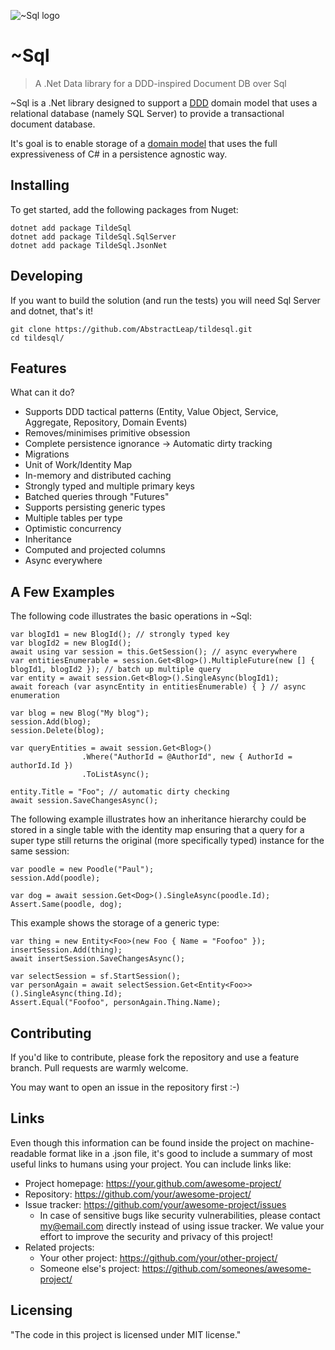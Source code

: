 

![~Sql logo](https://raw.githubusercontent.com/AbstractLeap/docs/logo.webp)

# ~Sql
> A .Net Data library for a DDD-inspired Document DB over Sql

~Sql is a .Net library designed to support a [DDD](https://en.wikipedia.org/wiki/Domain-driven_design) domain model that uses a relational database (namely SQL Server) to provide a transactional document database.

It's goal is to enable storage of a [domain model](https://martinfowler.com/eaaCatalog/domainModel.html) that uses the full expressiveness of C# in a persistence agnostic way.

## Installing

To get started, add the following packages from Nuget:

```
dotnet add package TildeSql
dotnet add package TildeSql.SqlServer
dotnet add package TildeSql.JsonNet
```

## Developing

If you want to build the solution (and run the tests) you will need Sql Server and dotnet, that's it!

```shell
git clone https://github.com/AbstractLeap/tildesql.git
cd tildesql/
```


## Features

What can it do?
* Supports DDD tactical patterns (Entity, Value Object, Service, Aggregate, Repository, Domain Events)
* Removes/minimises primitive obsession
* Complete persistence ignorance -> Automatic dirty tracking
* Migrations
* Unit of Work/Identity Map
* In-memory and distributed caching
* Strongly typed and multiple primary keys
* Batched queries through "Futures"
* Supports persisting generic types
* Multiple tables per type
* Optimistic concurrency
* Inheritance
* Computed and projected columns
* Async everywhere

## A Few Examples

The following code illustrates the basic operations in ~Sql:
```
var blogId1 = new BlogId(); // strongly typed key
var blogId2 = new BlogId();
await using var session = this.GetSession(); // async everywhere
var entitiesEnumerable = session.Get<Blog>().MultipleFuture(new [] { blogId1, blogId2 }); // batch up multiple query
var entity = await session.Get<Blog>().SingleAsync(blogId1);
await foreach (var asyncEntity in entitiesEnumerable) { } // async enumeration

var blog = new Blog("My blog");
session.Add(blog);
session.Delete(blog);

var queryEntities = await session.Get<Blog>()
				.Where("AuthorId = @AuthorId", new { AuthorId = authorId.Id })
				.ToListAsync();

entity.Title = "Foo"; // automatic dirty checking
await session.SaveChangesAsync();
```

The following example illustrates how an inheritance hierarchy could be stored in a single table with the identity map ensuring that a query for a super type still returns the original (more specifically typed) instance for the same session:

```
var poodle = new Poodle("Paul");
session.Add(poodle);

var dog = await session.Get<Dog>().SingleAsync(poodle.Id);
Assert.Same(poodle, dog);
```
This example shows the storage of a generic type:
```
var thing = new Entity<Foo>(new Foo { Name = "Foofoo" });
insertSession.Add(thing);
await insertSession.SaveChangesAsync();

var selectSession = sf.StartSession();
var personAgain = await selectSession.Get<Entity<Foo>>().SingleAsync(thing.Id);
Assert.Equal("Foofoo", personAgain.Thing.Name);
```

## Contributing

If you'd like to contribute, please fork the repository and use a feature
branch. Pull requests are warmly welcome.

You may want to open an issue in the repository first :-)

## Links

Even though this information can be found inside the project on machine-readable
format like in a .json file, it's good to include a summary of most useful
links to humans using your project. You can include links like:

- Project homepage: https://your.github.com/awesome-project/
- Repository: https://github.com/your/awesome-project/
- Issue tracker: https://github.com/your/awesome-project/issues
  - In case of sensitive bugs like security vulnerabilities, please contact
    my@email.com directly instead of using issue tracker. We value your effort
    to improve the security and privacy of this project!
- Related projects:
  - Your other project: https://github.com/your/other-project/
  - Someone else's project: https://github.com/someones/awesome-project/


## Licensing

"The code in this project is licensed under MIT license."
